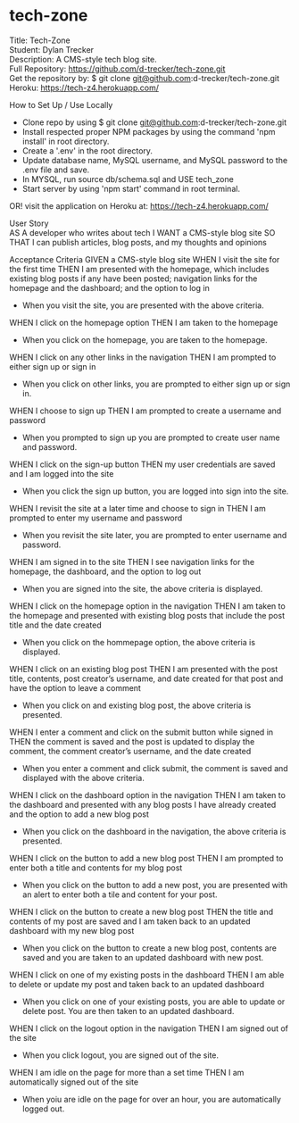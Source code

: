 # tech-zone

Title: Tech-Zone</br>
Student: Dylan Trecker</br>
Description: A CMS-style tech blog site.</br>
Full Repository: https://github.com/d-trecker/tech-zone.git</br>
Get the repository by: $ git clone git@github.com:d-trecker/tech-zone.git </br>
Heroku: https://tech-z4.herokuapp.com/ </br>

How to Set Up / Use Locally</br>
- Clone repo by using $ git clone git@github.com:d-trecker/tech-zone.git
- Install respected proper NPM packages by using the command 'npm install' in root directory. 
- Create a '.env' in the root directory.
- Update database name, MySQL username, and MySQL password to the .env file and save. 
- In MYSQL, run source db/schema.sql and USE tech_zone
- Start server by using 'npm start' command in root terminal. 

OR! visit the application on Heroku at: https://tech-z4.herokuapp.com/

User Story </br>
AS A developer who writes about tech
I WANT a CMS-style blog site
SO THAT I can publish articles, blog posts, and my thoughts and opinions

Acceptance Criteria
GIVEN a CMS-style blog site
WHEN I visit the site for the first time
THEN I am presented with the homepage, which includes existing blog posts if any have been posted; navigation links for the homepage and the dashboard; and the option to log in

- When you visit the site, you are presented with the above criteria. 

WHEN I click on the homepage option
THEN I am taken to the homepage

- When you click on the homepage, you are taken to the homepage. 

WHEN I click on any other links in the navigation
THEN I am prompted to either sign up or sign in

- When you click on other links, you are prompted to either sign up or sign in. 

WHEN I choose to sign up
THEN I am prompted to create a username and password

- When you prompted to sign up you are prompted to create user name and password. 

WHEN I click on the sign-up button
THEN my user credentials are saved and I am logged into the site

- When you click the sign up button, you are logged into sign into the site. 

WHEN I revisit the site at a later time and choose to sign in
THEN I am prompted to enter my username and password

- When you revisit the site later, you are prompted to enter username and password. 

WHEN I am signed in to the site
THEN I see navigation links for the homepage, the dashboard, and the option to log out

- When you are signed into the site, the above criteria is displayed. 

WHEN I click on the homepage option in the navigation
THEN I am taken to the homepage and presented with existing blog posts that include the post title and the date created

- When you click on the hommepage option, the above criteria is displayed. 

WHEN I click on an existing blog post
THEN I am presented with the post title, contents, post creator’s username, and date created for that post and have the option to leave a comment

- When you click on and existing blog post, the above criteria is presented. 

WHEN I enter a comment and click on the submit button while signed in
THEN the comment is saved and the post is updated to display the comment, the comment creator’s username, and the date created

- When you enter a comment and click submit, the comment is saved and displayed with the above criteria. 

WHEN I click on the dashboard option in the navigation
THEN I am taken to the dashboard and presented with any blog posts I have already created and the option to add a new blog post

- When you click on the dashboard in the navigation, the above criteria is presented. 

WHEN I click on the button to add a new blog post
THEN I am prompted to enter both a title and contents for my blog post

- When you click on the button to add a new post, you are presented with an alert to enter both a tile and content for your post. 

WHEN I click on the button to create a new blog post
THEN the title and contents of my post are saved and I am taken back to an updated dashboard with my new blog post

- When you click on the button to create a new blog post, contents are saved and you are taken to an updated dashboard with new post. 

WHEN I click on one of my existing posts in the dashboard
THEN I am able to delete or update my post and taken back to an updated dashboard

- When you click on one of your existing posts, you are able to update or delete post. You are then taken to an updated dashboard. 

WHEN I click on the logout option in the navigation
THEN I am signed out of the site

- When you click logout, you are signed out of the site. 

WHEN I am idle on the page for more than a set time
THEN I am automatically signed out of the site 

- When yoiu are idle on the page for over an hour, you are automatically logged out. 